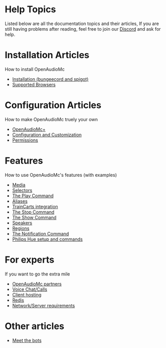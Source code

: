 # Help Topics
Listed below are all the documentation topics and their articles, If you are still having problems after reading, feel free to join our [Discord](https://discord.gg/6TagKB9/) and ask for help.

# Installation Articles
How to install OpenAudioMc
- [Installation (bungeecord and spigot)](installation.md)
- [Supported Browsers](browsers.md)

# Configuration Articles
How to make OpenAudioMc truely your own
- [OpenAudioMc+](OpenAudioMc+.md)
- [Configuration and Customization](configuration.md)
- [Permissions](permissions.md)

# Features
How to use OpenAudioMc's features (with examples)
- [Media](media.md)
- [Selectors](selectors.md)
- [The Play Command](play.md)
- [Aliases](alias.md)
- [TrainCarts integration](traincarts.md)
- [The Stop Command](stop.md)
- [The Show Command](show.md)
- [Speakers](speakers.md)
- [Regions](regions.md)
- [The Notification Command](notifications.md)
- [Philips Hue setup and commands](hue.md)
 
# For experts
If you want to go the extra mile
- [OpenAudioMc partners](partners.md)
- [Voice Chat/Calls](voicechat.md)
- [Client hosting](client.md)
- [Redis](redis.md)
- [Network/Server requirements](technical_requirements.md)
 
# Other articles
- [Meet the bots](/fun/meet_the_bots.md)